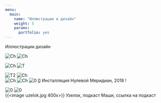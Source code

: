 ```yaml
---
menu:
  main:
    name: "Иллюстрации и дизайн"
    weight: 5
    params:
      portfolio: yes
---
```

Иллюстрации дизайн



![Ch](Chebo.png)
![Ch](ch2.png)

![Ch](DD.png)
![T](T.png)

![T2](T2.png) 
![Ch](14j.png)  
![Ch](S.png)
![Ch](sk.png)
![0](0.png) [0](B.png)
Инсталляция Нулевой Меридиан, 2018 !


![0](B.png) 
![0](L.png)  
{{<image uzelok.jpg 400x>}}
Узелок, подкаст Маши, ссылка на подкаст 
